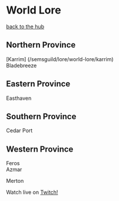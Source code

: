 # World Lore
[back to the hub](/semsguild)
## Northern Province
[Karrim] (/semsguild/lore/world-lore/karrim)  
Bladebreeze
## Eastern Province
Easthaven
## Southern Province
Cedar Port
## Western Province
Feros  
Azmar

Merton



Watch live on [Twitch!](https://www.twitch.tv/removesam)
